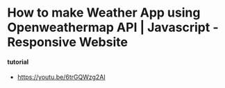 # How to make Weather App using Openweathermap API | Javascript - Responsive Website
#### tutorial

- https://youtu.be/6trGQWzg2AI
